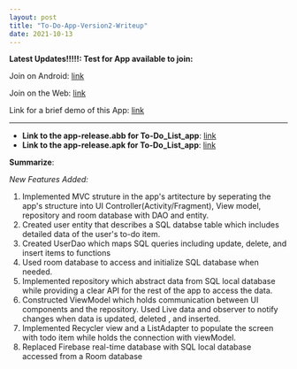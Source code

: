 ```yaml
---
layout: post
title: "To-Do-App-Version2-Writeup"
date: 2021-10-13
---
```



**Latest Updates!!!!!: Test for App available to join:**

Join on Android: [link](https://play.google.com/store/apps/details?id=edu.neu.khoury.madsea.majianqing)

Join on the Web: [link](https://play.google.com/apps/testing/edu.neu.khoury.madsea.majianqing)

Link for a brief demo of this App: [link](https://youtu.be/FLZE0s2Xv60)

----------------------------------------------------------------------------------------------------

* **Link to the app-release.abb for To-Do_List_app**: [link](https://github.com/TommyMa99/TodoApp/blob/main/app-release.aab)
* **Link to the app-release.apk for To-Do_List_app**: [link](https://github.com/TommyMa99/TodoApp/blob/main/app-release.apk)

**Summarize**: 

*New Features Added:* 

1. Implemented MVC struture in the app's artitecture by seperating the app's structure into UI Controller(Activity/Fragment), View model, repository and room database with DAO and entity.
1. Created user entity that describes a SQL databse table which includes detailed data of the user's to-do item.
1. Created UserDao which maps SQL queries including update, delete, and insert items to functions
1. Used room database to access and initialize SQL database when needed.
1. Implemented repository which abstract data from SQL local database while providing a clear API for the rest of the app to access the data.
1. Constructed ViewModel which holds communication between UI components and the repository. Used Live data and observer to notify changes when data is updated, deleted , and inserted.
1. Implemented Recycler view and a ListAdapter to populate the screen with todo item while holds the connection with viewModel.
1. Replaced Firebase real-time database with SQL local database accessed from a Room database
